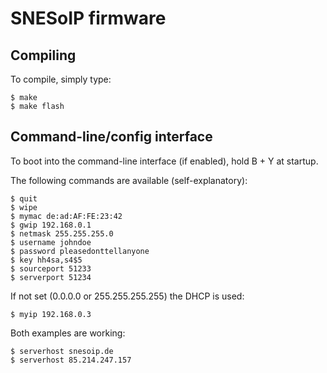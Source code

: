 # SNESoIP firmware #

## Compiling ##

To compile, simply type:
```
$ make
$ make flash
```

## Command-line/config interface ##

To boot into the command-line interface (if enabled), hold B + Y at
startup.

The following commands are available (self-explanatory):
```
$ quit
$ wipe
$ mymac de:ad:AF:FE:23:42
$ gwip 192.168.0.1
$ netmask 255.255.255.0
$ username johndoe
$ password pleasedonttellanyone
$ key hh4sa,s4$5
$ sourceport 51233
$ serverport 51234
```

If not set (0.0.0.0 or 255.255.255.255) the DHCP is used:
```
$ myip 192.168.0.3
```

Both examples are working:
```
$ serverhost snesoip.de
$ serverhost 85.214.247.157
```
